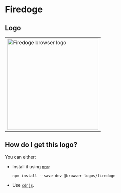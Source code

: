 # Firedoge

## Logo

<table>
    <tr height=300>
        <td>
            <a href="https://github.com/alrra/browser-logos/tree/46c06bac5e4ebb8c60bd072fa24c1fcdf4c9cdf9/src/archive/firedoge">
                <img width=290 src="https://raw.githubusercontent.com/alrra/browser-logos/46c06bac5e4ebb8c60bd072fa24c1fcdf4c9cdf9/src/archive/firedoge/firedoge_512x512.png" alt="Firedoge browser logo">
            </a>
        </td>
    </tr>
</table>

## How do I get this logo?

You can either:

* Install it using [`npm`][npm]:

  `npm install --save-dev @browser-logos/firedoge`

* Use [`cdnjs`][cdnjs].

<!-- Link labels: -->

[cdnjs]: https://cdnjs.com/libraries/browser-logos
[npm]: https://www.npmjs.com/
